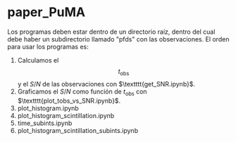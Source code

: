 # paper_PuMA

Los programas deben estar dentro de un directorio raíz, dentro del cual debe haber un subdirectorio llamado "pfds" con las observaciones. El orden para usar los programas es:
1. Calculamos el $$t_\mathrm{obs}$$ y el $S/N$ de las observaciones con $\textttt{get_SNR.ipynb}$.
2. Graficamos el $S/N$ como función de $t_\mathrm{obs}$ con $\textttt{plot_tobs_vs_SNR.ipynb}$.
3. plot_histogram.ipynb
4. plot_histogram_scintillation.ipynb
5. time_subints.ipynb
6. plot_histogram_scintillation_subints.ipynb

